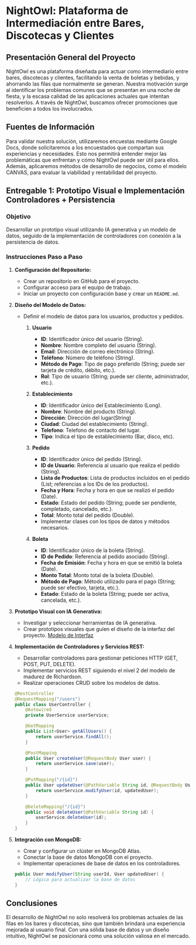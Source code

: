 
# NightOwl: Plataforma de Intermediación entre Bares, Discotecas y Clientes

## Presentación General del Proyecto

NightOwl es una plataforma diseñada para actuar como intermediario entre bares, discotecas y clientes, facilitando la venta de boletas y bebidas, y ahorrando las filas que normalmente se generan. Nuestra motivación surge al identificar los problemas comunes que se presentan en una noche de fiesta, y la escasa calidad de las aplicaciones actuales que intentan resolverlos. A través de NightOwl, buscamos ofrecer promociones que beneficien a todos los involucrados.

## Fuentes de Información

Para validar nuestra solución, utilizaremos encuestas mediante Google Docs, donde solicitaremos a los encuestados que compartan sus experiencias y necesidades. Esto nos permitirá entender mejor las problemáticas que enfrentan y cómo NightOwl puede ser útil para ellos. Además, aplicaremos métodos de desarrollo de negocios, como el modelo CANVAS, para evaluar la viabilidad y rentabilidad del proyecto.

## Entregable 1: Prototipo Visual e Implementación Controladores + Persistencia

### Objetivo

Desarrollar un prototipo visual utilizando IA generativa y un modelo de datos, seguido de la implementación de controladores con conexión a la persistencia de datos.

### Instrucciones Paso a Paso

1. **Configuración del Repositorio:**
   - Crear un repositorio en GitHub para el proyecto.
   - Configurar acceso para el equipo de trabajo.
   - Iniciar un proyecto con configuración base y crear un `README.md`.

2. **Diseño del Modelo de Datos:**
   - Definir el modelo de datos para los usuarios, productos y pedidos.
     1. **Usuario**
         - **ID**: Identificador único del usuario (String).
         - **Nombre**: Nombre completo del usuario (String).
         - **Email**: Dirección de correo electrónico (String).
         - **Teléfono**: Número de teléfono (String).
         - **Método de Pago**: Tipo de pago preferido (String; puede ser tarjeta de crédito, débito, etc.).
         - **Rol**: Tipo de usuario (String; puede ser cliente, administrador, etc.).
      
      2. **Establecimiento**
         - **ID**: Identificador único del Establecimiento (Long).
         - **Nombre**: Nombre del producto (String).
         - **Dirección**: Dirección del lugar(String)
         - **Ciudad**: Ciudad del establecimiento (String).
         - **Telefono**: Telefono de contacto del lugar.
         - **Tipo**: Indica el tipo de establecimiento (Bar, disco, etc).
      
      3. **Pedido**
         - **ID**: Identificador único del pedido (String).
         - **ID de Usuario**: Referencia al usuario que realiza el pedido (String).
         - **Lista de Productos**: Lista de productos incluidos en el pedido (List<String>; referencias a los IDs de los productos).
         - **Fecha y Hora**: Fecha y hora en que se realizó el pedido (Date).
         - **Estado**: Estado del pedido (String; puede ser pendiente, completado, cancelado, etc.).
         - **Total**: Monto total del pedido (Double).
         - Implementar clases con los tipos de datos y métodos necesarios.
        
      4. **Boleta**
         - **ID**: Identificador único de la boleta (String).
         - **ID de Pedido**: Referencia al pedido asociado (String).
         - **Fecha de Emisión**: Fecha y hora en que se emitió la boleta (Date).
         - **Monto Total**: Monto total de la boleta (Double).
         - **Método de Pago**: Método utilizado para el pago (String; puede ser efectivo, tarjeta, etc.).
         - **Estado**: Estado de la boleta (String; puede ser activa, cancelada, etc.).

3. **Prototipo Visual con IA Generativa:**
    - Investigar y seleccionar herramientas de IA generativa.
    - Crear prototipos visuales que guíen el diseño de la interfaz del proyecto. [Modelo de Interfaz](https://marvelapp.com/prototype/705e5gg)

4. **Implementación de Controladores y Servicios REST:**
    - Desarrollar controladores para gestionar peticiones HTTP (GET, POST, PUT, DELETE).
    - Implementar servicios REST siguiendo el nivel 2 del modelo de madurez de Richardson.
    - Realizar operaciones CRUD sobre los modelos de datos.

   ```java
   @RestController
   @RequestMapping("/users")
   public class UserController {
       @Autowired
       private UserService userService;

       @GetMapping
       public List<User> getAllUsers() {
           return userService.findAll();
       }

       @PostMapping
       public User createUser(@RequestBody User user) {
           return userService.save(user);
       }

       @PutMapping("/{id}")
       public User updateUser(@PathVariable String id, @RequestBody User updatedUser) {
           return userService.modifyUser(id, updatedUser);
       }

       @DeleteMapping("/{id}")
       public void deleteUser(@PathVariable String id) {
           userService.deleteUser(id);
       }
   }
   ```

5. **Integración con MongoDB:**
    - Crear y configurar un clúster en MongoDB Atlas.
    - Conectar la base de datos MongoDB con el proyecto.
    - Implementar operaciones de base de datos en los controladores.

   ```java
   public User modifyUser(String userId, User updatedUser) {
       // Lógica para actualizar la base de datos
   }
   ```

## Conclusiones

El desarrollo de NightOwl no solo resolverá los problemas actuales de las filas en los bares y discotecas, sino que también brindará una experiencia mejorada al usuario final. Con una sólida base de datos y un diseño intuitivo, NightOwl se posicionará como una solución valiosa en el mercado.
